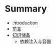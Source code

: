 # Summary

* [Introduction](README.md)
* [前言](foreword.md)
* [知识储备](chapter1/readme.md)
   * 依赖注入与容器

